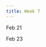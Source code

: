 ```yaml
---
title: Week 7
---
```


Feb 21

Feb 23

<!--
Feb 21
: Lecture Slides
  : [RL for Control (Optimal Value Function/Optimal Policy)](https://github.com/coverdrive/technical-documents/blob/master/finance/cme241/Tour-RLControl.pdf)
: Readings
  : Chapter 12 of RLForFinanceBook	

Feb 23
: Lecture Slides
  : [Batch RL, Experience-Replay, DQN, LSPI](https://github.com/coverdrive/technical-documents/blob/master/finance/cme241/Tour-Batch.pdf)
: Readings
  : Sections 13.1 to 13.6 in Chapter 13 of RLForFinanceBook	
-->

